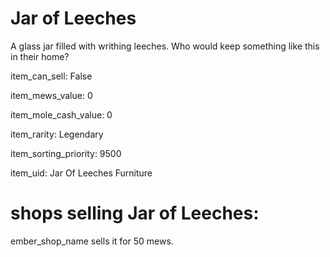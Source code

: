 # Jar of Leeches

A glass jar filled with writhing leeches. Who would keep something like this in their home?

item_can_sell: False

item_mews_value: 0

item_mole_cash_value: 0

item_rarity: Legendary

item_sorting_priority: 9500

item_uid: Jar Of Leeches Furniture

# shops selling Jar of Leeches:

ember_shop_name sells it for 50 mews.